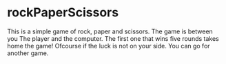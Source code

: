 # rockPaperScissors
This is a simple game of rock, paper and scissors. The game is between you The player and the computer. The first one that wins five rounds takes home the game! Ofcourse if the luck is not on your side. You can go for another game.
